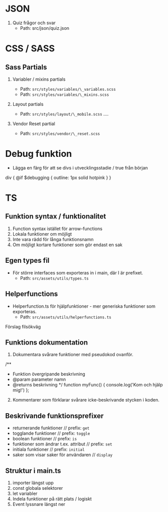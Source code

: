 # JSON

1. Quiz frågor och svar
   - Path: src/json/quiz.json

# CSS / SASS

## Sass Partials

1. Variabler / mixins partials

   - Path: `src/styles/variables/\_variables.scss`
   - Path: `src/styles/variables/\_mixins.scss`

2. Layout partials

   - Path: `src/styles/layout/\_mobile.scss`
     ....

3. Vendor Reset partial

   - Path: `src/styles/vendor/\_reset.scss`

# Debug funktion

- Lägga en färg för att se divs i utvecklingsstadie / true från början

div {
@if $debugging {
outline: 1px solid hotpink
}
}

# TS

## Funktion syntax / funktionalitet

1. Function syntax istället för arrow-functions
2. Lokala funktioner om möjligt
3. Inte vara rädd för långa funktionsnamn
4. Om möjligt kortare funktioner som gör endast en sak

## Egen types fil

- För större interfaces som exporteras in i main, där I är prefixet.
  - Path: `src/assets/utils/types.ts`

## Helperfunctions

- Helperfunction.ts för hjälpfunktioner - mer generiska funktioner som exporteras.
  - Path: `src/assets/utils/helperfunctions.ts`

Förslag filsökväg

## Funktions dokumentation

1. Dokumentara svårare funktioner med pseudokod ovanför.

/\*\*

- Funktion övergripande beskrivning
- @param parameter namn
- @returns beskrivning
  \*/
  function myFunc() {
  console.log('Kom och hjälp mig!')
  };

2. Kommentarer som förklarar svårare icke-beskrivande stycken i koden.

## Beskrivande funktionsprefixer

- returnerande funktioner // prefix: `get`
- togglande funktioner // prefix: `toggle`
- boolean funktioner // prefix: `is`
- funktioner som ändrar t.ex. attribut // prefix: `set`
- initiala funktioner // prefix: `initial`
- saker som visar saker för användaren // `display`

## Struktur i main.ts

1. importer längst upp
2. const globala selektorer
3. let variabler
4. Indela funktioner på rätt plats / logiskt
5. Event lyssnare längst ner
